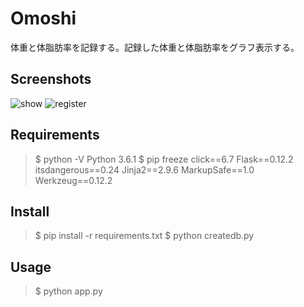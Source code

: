 Omoshi
=========

体重と体脂肪率を記録する。記録した体重と体脂肪率をグラフ表示する。

## Screenshots

![show](https://raw.github.com/meganehouser/Omoshi/screenshots/show.png)
![register](https://raw.github.com/meganehouser/Omoshi/screenshots/register.png)

## Requirements

> $ python -V
> Python 3.6.1
> $ pip freeze
> click==6.7
> Flask==0.12.2
> itsdangerous==0.24
> Jinja2==2.9.6
> MarkupSafe==1.0
> Werkzeug==0.12.2

## Install

> $ pip install -r requirements.txt
> $ python createdb.py

## Usage

> $ python app.py
